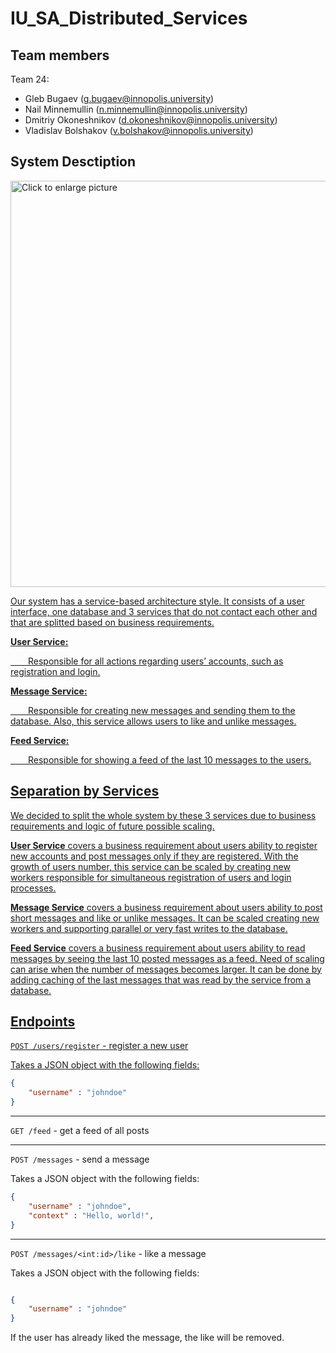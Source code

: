 # IU_SA_Distributed_Services

## Team members

Team 24:

- Gleb Bugaev ([g.bugaev@innopolis.university](mailto:g.bugaev@innopolis.university))
- Nail Minnemullin ([n.minnemullin@innopolis.university](mailto:n.minnemullin@innopolis.university))
- Dmitriy Okoneshnikov ([d.okoneshnikov@innopolis.university](mailto:d.okoneshnikov@innopolis.university))
- Vladislav Bolshakov ([v.bolshakov@innopolis.university](mailto:v.bolshakov@innopolis.university))

## System Desctiption

<a href="https://drive.google.com/uc?export=view&id=<FILEID>"><img src="https://drive.google.com/uc?export=view&id=1boY0wn0ZUHPNs7Q-U--jwBelMK2HlOuL" style="width: 650px; max-width: 100%; height: auto" title="Click to enlarge picture" />

Our system has a service-based architecture style. It consists of a user interface, one database and 3 services that do not contact each other and that are splitted based on business requirements.

**User Service:**

&emsp;&emsp;Responsible for all actions regarding users’ accounts, such as registration and login.

**Message Service:**

&emsp;&emsp;Responsible for creating new messages and sending them to the database. Also, this service allows users to like and unlike messages.

**Feed Service:**

&emsp;&emsp;Responsible for showing a feed of the last 10 messages to the users.

## Separation by Services

We decided to split the whole system by these 3 services due to business requirements and logic of future possible scaling.

**User Service** covers a business requirement about users ability to register new accounts and post messages only if they are registered. With the growth of users number, this service can be scaled by creating new workers responsible for simultaneous registration of users and login processes.

**Message Service** covers a business requirement about users ability to post short messages and like or unlike messages. It can be scaled creating new workers and supporting parallel or very fast writes to the database.

**Feed Service** covers a business requirement about users ability to read messages by seeing the last 10 posted messages as a feed. Need of scaling can arise when the number of messages becomes larger. It can be done by adding caching of the last messages that was read by the service from a database.

## Endpoints

`POST /users/register` - register a new user

Takes a JSON object with the following fields:

```json
{
    "username" : "johndoe"
}
```

----

`GET /feed` - get a feed of all posts

----

`POST /messages` - send a message

Takes a JSON object with the following fields:

```json
{
    "username" : "johndoe",
    "context" : "Hello, world!",
}
```

----

`POST /messages/<int:id>/like` - like a message

Takes a JSON object with the following fields:

```json

{
    "username" : "johndoe"
}
```

If the user has already liked the message, the like will be removed.
